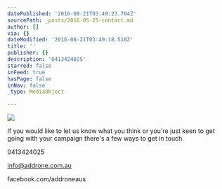 ```yaml
---
datePublished: '2016-08-21T03:49:23.704Z'
sourcePath: _posts/2016-05-25-contact.md
author: []
via: {}
dateModified: '2016-08-21T03:49:18.518Z'
title: ''
publisher: {}
description: '0413424025'
starred: false
inFeed: true
hasPage: false
inNav: false
_type: MediaObject

---
```

<article style=""><img src="https://s3-us-west-2.amazonaws.com/the-grid-img/p/a35d8c0c1d7dd40f0af04db1fd5b68f790cda94f.jpg" /><p>If you would like to let us know what you think or you're just keen to get going with your campaign there's a few ways to get in touch. </p></article>

0413424025

info@addrone.com.au

facebook.com/addroneaus